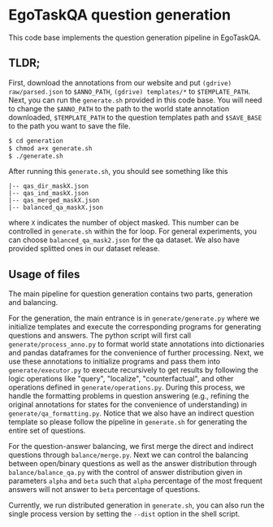 # EgoTaskQA question generation

This code base implements the question generation pipeline in EgoTaskQA.

## TLDR;
First, download the annotations from our website and put ```(gdrive) raw/parsed.json``` to ```$ANNO_PATH```, ``(gdrive) templates/*``
to ``$TEMPLATE_PATH``. Next, you can run the ``generate.sh`` provided in this code base. 
You will need to change the ``$ANNO_PATH`` to the path to the world state annotation downloaded, 
``$TEMPLATE_PATH`` to the question templates path and ``$SAVE_BASE`` to the path you want to save the file.
```bash
$ cd generation
$ chmod a+x generate.sh
$ ./generate.sh
```
After running this ```generate.sh```, you should see something like this
```
|-- qas_dir_maskX.json
|-- qas_ind_maskX.json
|-- qas_merged_maskX.json
|-- balanced_qa_maskX.json
```
where ``X`` indicates the number of object masked. This number can be controlled in ```generate.sh``` within the for loop.
For general experiments, you can choose ``balanced_qa_mask2.json`` for the qa dataset. 
We also have provided splitted ones in our dataset release.

## Usage of files
The main pipeline for question generation contains two parts, generation and balancing. 

For the generation, the main entrance is in ``generate/generate.py`` where we 
initialize templates and execute the corresponding programs for generating questions and answers. 
The python script will first call ``generate/process_anno.py`` to format world state annotations into dictionaries and 
pandas dataframes for the convenience of further processing. Next, we use these annotations to initialize programs and 
pass them into ``generate/executor.py`` to execute recursively to get results by following the logic operations like 
"query", "localize", "counterfactual", and other operations defined in ``generate/operations.py``. During this process, 
we handle the formatting problems in question answering (e.g., refining the original annotations for states for 
the convenience of understanding) in ``generate/qa_formatting.py``. Notice that we also have an indirect question 
template so please follow the pipeline in ``generate.sh`` for generating the entire set of questions.

For the question-answer balancing, we first merge the direct and indirect questions through ``balance/merge.py``. 
Next we can control the balancing between open/binary questions as well as the answer distribution 
through ``balance/balance_qa.py`` with the control of answer distribution given in parameters ``alpha`` and ``beta`` 
such that ``alpha`` percentage of the most frequent answers will not answer to ``beta`` percentage of questions.

Currently, we run distributed generation in ``generate.sh``, you can also run the single process version by setting 
the ``--dist`` option in the shell script.